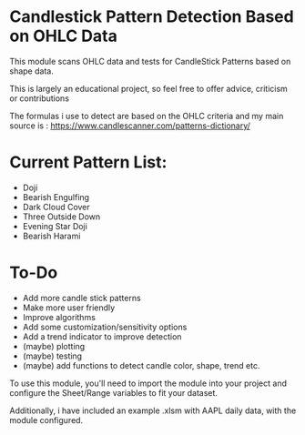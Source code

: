 # Candlestick Pattern Detection Based on OHLC Data

This module scans OHLC data and tests for CandleStick Patterns based on shape data. 

This is largely an educational project, so feel free to offer advice, criticism or contributions

The formulas i use to detect are based on the OHLC criteria and my main source is : https://www.candlescanner.com/patterns-dictionary/

# Current Pattern List:
 - Doji
 - Bearish Engulfing
 - Dark Cloud Cover
 - Three Outside Down
 - Evening Star Doji
 - Bearish Harami

# To-Do 
- Add more candle stick patterns
- Make more user friendly
- Improve algorithms
- Add some customization/sensitivity options
- Add a trend indicator to improve detection
- (maybe) plotting
- (maybe) testing
- (maybe) add functions to detect candle color, shape, trend etc.

To use this module, you'll need to import the module into your project and configure the Sheet/Range variables to fit your dataset.

Additionally, i have included an example .xlsm with AAPL daily data, with the module configured. 


